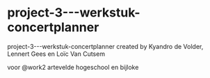 # project-3---werkstuk-concertplanner
project-3---werkstuk-concertplanner created by Kyandro de Volder, Lennert Gees
 en Loïc Van Cutsem
 
 voor @work2 artevelde hogeschool en bijloke 
